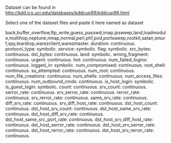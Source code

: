 Dataset can be found in
http://kdd.ics.uci.edu/databases/kddcup99/kddcup99.html

Select one of the dataset files and paste it here named as dataset


back,buffer_overflow,ftp_write,guess_passwd,imap,ipsweep,land,loadmodule,multihop,neptune,nmap,normal,perl,phf,pod,portsweep,rootkit,satan,smurf,spy,teardrop,warezclient,warezmaster.
duration: continuous.
protocol_type: symbolic.
service: symbolic.
flag: symbolic.
src_bytes: continuous.
dst_bytes: continuous.
land: symbolic.
wrong_fragment: continuous.
urgent: continuous.
hot: continuous.
num_failed_logins: continuous.
logged_in: symbolic.
num_compromised: continuous.
root_shell: continuous.
su_attempted: continuous.
num_root: continuous.
num_file_creations: continuous.
num_shells: continuous.
num_access_files: continuous.
num_outbound_cmds: continuous.
is_host_login: symbolic.
is_guest_login: symbolic.
count: continuous.
srv_count: continuous.
serror_rate: continuous.
srv_serror_rate: continuous.
rerror_rate: continuous.
srv_rerror_rate: continuous.
same_srv_rate: continuous.
diff_srv_rate: continuous.
srv_diff_host_rate: continuous.
dst_host_count: continuous.
dst_host_srv_count: continuous.
dst_host_same_srv_rate: continuous.
dst_host_diff_srv_rate: continuous.
dst_host_same_src_port_rate: continuous.
dst_host_srv_diff_host_rate: continuous.
dst_host_serror_rate: continuous.
dst_host_srv_serror_rate: continuous.
dst_host_rerror_rate: continuous.
dst_host_srv_rerror_rate: continuous.
